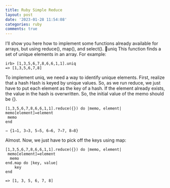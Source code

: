 ```yaml
---
title: Ruby Simple Reduce
layout: post
date: '2023-01-28 11:54:08'
categories: ruby
comments: true
---
```


I’ll show you here how to implement some functions already available for
arrays, but using reduce(), map(), and select().
uniq
This function finds a set of unique elements in an array. For example:

```
irb> [1,3,5,6,7,8,6,6,1,1].uniq
=> [1,3,5,6,7,8]
```

To implement uniq, we need a way to identify unique elements. First,
realize that a hash Hash is keyed by unique values. So, as we run reduce, we
just have to put each element as the key of a hash. If the element already
exists, the value in the hash is overwritten. So, the initial value of the memo
should be {}.

```
[1,3,5,6,7,8,6,6,1,1].reduce({}) do |memo, element|
memo[element]=element
 memo
end
```

```
⇒ {1⇒1, 3⇒3, 5⇒5, 6⇒6, 7⇒7, 8⇒8}
```

Almost. Now, we just have to pick off the keys using map:

```
[1,3,5,6,7,8,6,6,1,1].reduce({}) do |memo, element|
 memo[element]=element
  memo
end.map do |key, value|
    key
end
```


```
=> [1, 3, 5, 6, 7, 8]
```